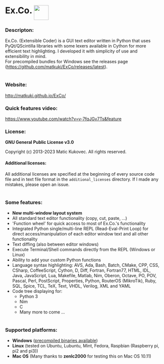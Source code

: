 # Ex&#46;Co&#46; <img src="https://github.com/matkuki/Ex-Co/blob/master/resources/exco-icon.png" align="top" width="48" height="48">
### Descripton: ###
Ex&#46;Co&#46; (Extensible Coder) is a GUI text editor written in Python that uses PyQt/QScintilla libraries with some lexers available in Cython for more efficient text highlighting.
I developed it with simplicity of use and extensibility in mind.<br>
For precompiled bundles for Windows see the releases page (https://github.com/matkuki/ExCo/releases/latest).
<br><br>
### Website: ###
http://matkuki.github.io/ExCo/
<br>
### Quick features video: ###
https://www.youtube.com/watch?v=v-7fqJGv7Ts&feature

### License: ###
__GNU General Public License v3.0__

Copyright (c) 2013-2023 Matic Kukovec. All rights reserved.
  
#### Additional licenses: ####
All additional licenses are specified at the beginning of every source code file and in text file format in the ```additional_licenses``` directory. If I made any mistakes, please open an issue.
<br><br>

### Some features: ###
- **New multi-window layout system**
- All standard text editor functionality (copy, cut, paste, ...)
- 'Function wheel' for quick access to most of Ex&#46;Co&#46;'s functionality
- Integrated Python single/multi-line REPL (Read-Eval-Print Loop) for direct access/manipulation of each editor window text and all other functionality
- Text diffing (also between editor windows)
- Execute Terminal/Shell commands directly from the REPL (Windows or Linux)
- Ability to add your custom Python functions
- Language syntax highlighting: AVS, Ada, Bash, Batch, CMake, CPP, CSS, CSharp, CoffeeScript, Cython, D, Diff, Fortran, Fortran77, HTML, IDL, Java, JavaScript, Lua, Makefile, Matlab, Nim, Oberon, Octave, PO, POV, Pascal, Perl, PostScript, Properties, Python, RouterOS (MikroTik), Ruby, SQL, Spice, TCL, TeX, Text, VHDL, Verilog, XML and YAML
- Code tree displaying for: 
    - Python 3
    - Nim
    - C
    - Many more to come ...
<br><br>

### Supported platforms: ###
- __Windows__ ([precompiled binaries available](https://github.com/matkuki/ExCo/releases))
- __Linux__ (tested on Ubuntu, Lubuntu, Mint, Fedora, Raspbian (Raspberry pi, pi2 and pi3))
- __Mac OS__ (Many thanks to __zenlc2000__ for testing this on Mac OS 10.11)
